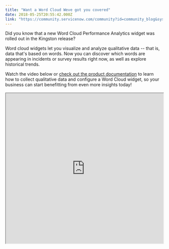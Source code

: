 ```yaml
---
title: "Want a Word Cloud Weve got you covered"
date: 2018-05-25T20:55:42.000Z
link: "https://community.servicenow.com/community?id=community_blog&sys_id=cae84921db5a93802b6dfb651f96199a"
---
```

<p>Did you know that a new Word Cloud Performance Analytics widget was rolled out in the Kingston release?</p>
<p>Word cloud widgets let you visualize and analyze qualitative data -- that is, data that&#39;s based on words. Now you can discover which words are appearing in incidents or survey results right now, as well as explore historical trends.</p>
<p>Watch the video below or <a href="https://docs.servicenow.com/bundle/kingston-performance-analytics-and-reporting/page/use/performance-analytics/concept/text-analytics-widgets.html" rel="nofollow">check out the product documentation</a> to learn how to collect qualitative data and configure a Word Cloud widget, so your business can start benefitting from even more insights today!<br /><br /><iframe id="video_tinymce" style="width: 100%; height: 480px;" src="https://www.youtube.com/embed/keTKXi6N0Os"></iframe></p>